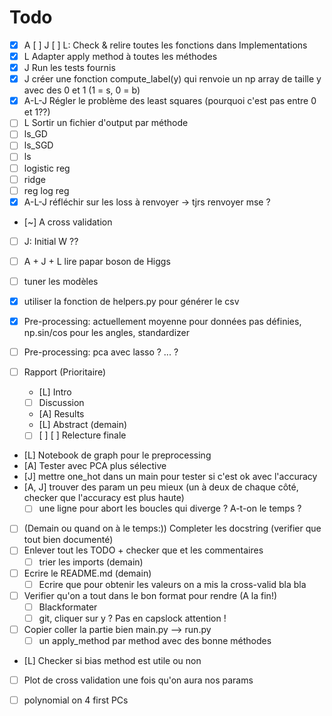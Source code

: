 # Todo

- [x] A [ ] J [ ] L: Check & relire toutes les fonctions dans Implementations
- [x] L Adapter apply method à toutes les méthodes
- [x] J Run les tests fournis 
- [x] J créer une fonction compute_label(y) qui renvoie un np array de taille y avec des 0 et 1 (1 = s, 0 = b)
- [x] A-L-J Régler le problème des least squares (pourquoi c'est pas entre 0 et 1??)
- [ ] L Sortir un fichier d'output par méthode
- [ ] ls_GD
- [ ] ls_SGD
- [ ] ls
- [ ] logistic reg
- [ ] ridge
- [ ] reg log reg
- [x] A-L-J réfléchir sur les loss à renvoyer -> tjrs renvoyer mse ?
- [~] A cross validation 
- [ ] J: Initial W ??
- [ ] A + J + L lire papar boson de Higgs
- [ ] tuner les modèles
- [x] utiliser la fonction de helpers.py pour générer le csv
- [x] Pre-processing: actuellement moyenne pour données pas définies, np.sin/cos pour les angles, standardizer
- [ ] Pre-processing: pca avec lasso ? ... ?


- [ ] Rapport (Prioritaire)
    - [L] Intro
    - [ ] Discussion
    - [A] Results
    - [L] Abstract (demain)
    - [ ] [ ] [ ] Relecture finale 
- [L] Notebook de graph pour le preprocessing
- [A] Tester avec PCA plus sélective 
- [J] mettre one_hot dans un main pour tester si c'est ok avec l'accuracy
- [A, J] trouver des param un peu mieux (un à deux de chaque côté, checker que l'accuracy est plus haute)
    - [ ] une ligne pour abort les boucles qui diverge ? A-t-on le temps ? 
- [ ] (Demain ou quand on à le temps:)) Completer les docstring (verifier que tout bien documenté)
- [ ] Enlever tout les TODO + checker que  et les commentaires
    - [ ] trier les imports (demain)
- [ ] Ecrire le README.md (demain)
    - [ ] Ecrire que pour obtenir les valeurs on a mis la cross-valid bla bla 
- [ ] Verifier qu'on a tout dans le bon format pour rendre (A la fin!)
    - [ ] Blackformater 
    - [ ] git, cliquer sur y ? Pas en capslock attention !
- [ ] Copier coller la partie bien main.py --> run.py
    - [ ] un apply_method par method avec des bonne méthodes 
- [L] Checker si bias method est utile ou non 
- [ ] Plot de cross validation une fois qu'on aura nos params 

- [ ] polynomial on 4 first PCs